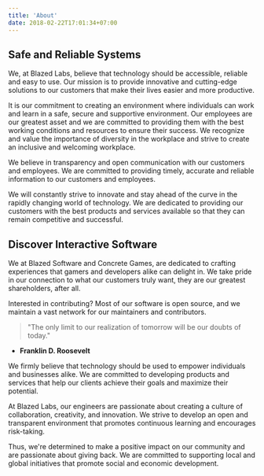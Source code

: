 ```yaml
---
title: 'About'
date: 2018-02-22T17:01:34+07:00
---
```


## Safe and Reliable Systems
We, at Blazed Labs, believe that technology should be accessible, reliable and easy to use. Our mission is to provide innovative and cutting-edge solutions to our customers that make their lives easier and more productive.

It is our commitment to creating an environment where individuals can work and learn in a safe, secure and supportive environment. Our employees are our greatest asset and we are committed to providing them with the best working conditions and resources to ensure their success. We recognize and value the importance of diversity in the workplace and strive to create an inclusive and welcoming workplace.

We believe in transparency and open communication with our customers and employees. We are committed to providing timely, accurate and reliable information to our customers and employees.

We will constantly strive to innovate and stay ahead of the curve in the rapidly changing world of technology. We are dedicated to providing our customers with the best products and services available so that they can remain competitive and successful.

## Discover Interactive Software

We at Blazed Software and Concrete Games, are dedicated to crafting experiences that gamers and developers alike can delight in. We take pride in our connection to what our customers truly want, they are our greatest shareholders, after all.

Interested in contributing? Most of our software is open source, and we maintain a vast network for our maintainers and contributors.

> "The only limit to our realization of tomorrow will be our doubts of today."
- **Franklin D. Roosevelt**

We firmly believe that technology should be used to empower individuals and businesses alike. We are committed to developing products and services that help our clients achieve their goals and maximize their potential.

At Blazed Labs, our engineers are passionate about creating a culture of collaboration, creativity, and innovation. We strive to develop an open and transparent environment that promotes continuous learning and encourages risk-taking.

Thus, we're determined to make a positive impact on our community and are passionate about giving back. We are committed to supporting local and global initiatives that promote social and economic development.